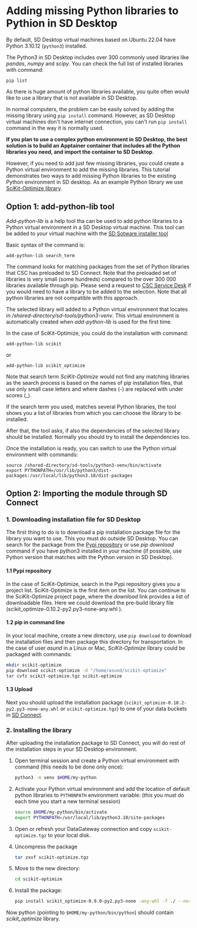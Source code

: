 # Adding missing Python libraries to Pythion in SD Desktop

By default, SD Desktop virtual machines based on Ubuntu 22.04 have Python 3.10.12 (`python3`) installed.

The Python3 in SD Desktop includes over 300 commonly used libraries like _pandas_, _numpy_ and _scipy_.
You can check the full list of installed libraries with command:

```text
pip list
```

As there is huge amount of python libraries available, you quite often would like to use a library that is not available in SD Desktop.

In normal computers, the problem can be easily solved by adding the missing library using `pip install` command. However, 
as SD Desktop virtual machines don't have internet connection, you can't run `pip install` command in the way it is normally used.

**If you plan to use a complex python environment in SD Desktop, the best solution is to build an Apptainer container that 
includes all the Python libraries you need, and import the container to SD Desktop**.

However, if you need to add just few missing libraries, you could create a Python virtual environment
to add the missing libraries. This tutorial demonstrates two ways to add missing Python libraries to the existing Python environment in SD desktop. As an example Python library we use [SciKit-Optimize library](https://scikit-optimize.github.io).

## Option 1: add-python-lib tool

_Add-python-lib_ is a help tool tha can be used to add python libraries to
a Python virtual environment in a SD Desktop virtual machine.
This tool can be added to your virtual machine with the [SD Sotware installer tool](../../sensitive-data/sd-desktop-software.md#customisation-via-sd-software-installer)

Basic syntax of the command is:

```text
add-python-lib search_term 
```

The command looks for matching packages from the set of Python libraries that CSC has preloaded to SD Connect.
Note that the preloaded set of libraries is very small (some hundreds) compared to the over 300 000 libraries available through pip.
Please send a request to [CSC Service Desk](../../../support/contact.md) if you would need to have a library to be added to the selection.
Note that all python libraries are not compatible with this approach.

The selected library will added to a Python virtual environment that locates in _/shared-directory/sd-tools/python3-venv_.
This virtual environment is automatically created when _add-python-lib_ is used for the first time.

In the case of SciKit-Optimize, you could do the installation with command:

```text
add-python-lib scikit 
```

or 

```text
add-python-lib scikit_optimize 
```

Note that search term _SciKit-Optimize_ would not find any matching libraries as the search process is based on
the names of pip installation files, that use only small case letters and where dashes (-) are replaced with under scores (_).

If the search term you used, matches several Python libraries, the tool shows you a list of libraries from which you can
choose the library to be installed. 

After that, the tool asks, if also the dependencies of the selected library should be installed.
Normally you should try to install the dependencies too. 

Once the installation is ready, you can switch to use the Python virtual environment with commands:

```text
source /shared-directory/sd-tools/python3-venv/bin/activate
export PYTHONPATH=/usr/lib/python3/dist-packages:/usr/local/lib/python3.10/dist-packages
```


## Option 2: Importing the module through SD Connect

### 1. Downloading installation file for SD Desktop

The first thing to do is to download a pip installation package file for the library you want to use.
This you must do outside SD Desktop. You can search for the package from the [Pypi repository](https://pypi.org/)
or use _pip download_ command if you have python3 installed in your machine (if possible, use Python version that matches with the Python version in SD Desktop).

#### 1.1 Pypi repository 

In the case of SciKit-Optimize, search in the Pypi repository gives you a project list. SciKit-Optimize is the first item  on the list. You can continue to the  SciKit-Optimize project page, where the _download_ link provides a list of downloadable files. Here we could download the pre-build library file (scikit_optimize-0.10.2-py2.py3-none-any.whl ).

#### 1.2  pip in command line

In your local machine, create a new directory, use `pip download` to download the installation files and then package 
this directory for transportation. In the case of user _asund_ in a Linux or Mac, _SciKit-Optimize_ library could be packaged 
with commands:

```bash
mkdir scikit-optimize
pip download scikit-optimize -d "/home/asund/scikit-optimize"
tar cvfz scikit-optimize.tgz scikit-optimize
```

#### 1.3 Upload 

Next you should upload the installation package (`scikit_optimize-0.10.2-py2.py3-none-any.whl` or `scikit-optimize.tgz`) to one of 
your data buckets in [SD Connect](https://sd-connect.csc.fi).

### 2. Installing the library

After uploading the installation package to SD Connect, you will do rest of the installation steps
in your SD Desktop environment.

1. Open terminal session and create a Python virtual environment with command
(this needs to be done only once):

    ```bash
    python3 -m venv $HOME/my-python
    ```

2. Activate your Python virtual environment and add the location of default python libraries to `PYTHONPATH` environment variable: 
(this you must do each time you start a new terminal session)

    ```bash
    source $HOME/my-python/bin/activate
    export PYTHONPATH=/usr/local/lib/python3.10/site-packages
    ```

3. Open or refresh your DataGateway connection and copy `scikit-optimize.tgz` to your local disk.

4. Uncompress the package

    ```bash
    tar zxvf scikit-optimize.tgz
    ```

5. Move to the new directory:

    ```bash
    cd scikit-optimize
    ```

6. Install the package:

    ```bash
    pip install scikit_optimize-0.9.0-py2.py3-none -any-whl -f ./ --no-index --no-deps
    ```

Now python (pointing to `$HOME/my-python/bin/python`) should contain
_scikit_optimize_ library.
